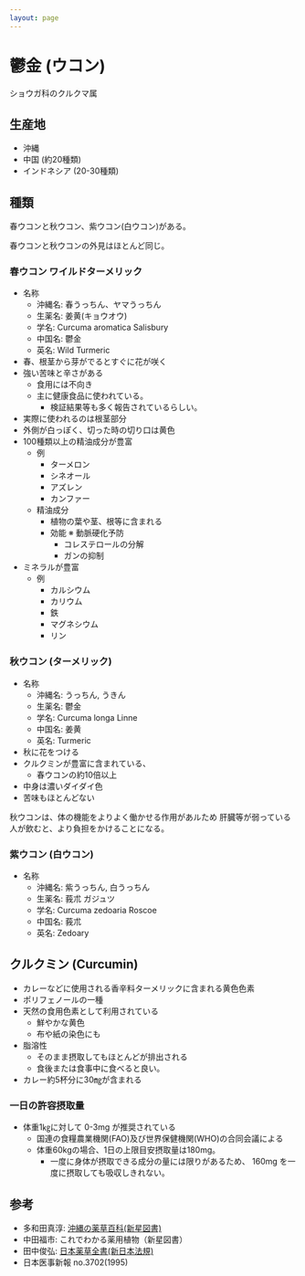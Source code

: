 ```yaml
---
layout: page
---
```


# 鬱金 (ウコン)

ショウガ科のクルクマ属

## 生産地

* 沖縄
* 中国 (約20種類)
* インドネシア (20-30種類)

## 種類

春ウコンと秋ウコン、紫ウコン(白ウコン)がある。

春ウコンと秋ウコンの外見はほとんど同じ。

### 春ウコン  ワイルドターメリック

* 名称
   * 沖縄名: 春うっちん、ヤマうっちん
   * 生薬名: 姜黄(キョウオウ)
   * 学名: Curcuma aromatica Salisbury
   * 中国名: 鬱金
   * 英名: Wild Turmeric
* 春、根茎から芽がでるとすぐに花が咲く
* 強い苦味と辛さがある
    * 食用には不向き
    * 主に健康食品に使われている。
        * 検証結果等も多く報告されているらしい。
* 実際に使われるのは根茎部分
* 外側が白っぽく、切った時の切り口は黄色
* 100種類以上の精油成分が豊富
    * 例
        * ターメロン
        * シネオール
        * アズレン
        * カンファー
    * 精油成分
        * 植物の葉や茎、根等に含まれる
        * 効能
           ※ 動脈硬化予防
           * コレステロールの分解
           * ガンの抑制
* ミネラルが豊富
    * 例
       * カルシウム
       * カリウム
       * 鉄
       * マグネシウム
       * リン

### 秋ウコン (ターメリック)

* 名称
    * 沖縄名: うっちん, うきん
    * 生薬名: 鬱金
    * 学名: Curcuma longa Linne
    * 中国名: 姜黄
    * 英名: Turmeric
* 秋に花をつける
* クルクミンが豊富に含まれている、
    * 春ウコンの約10倍以上
* 中身は濃いダイダイ色
* 苦味もほとんどない

秋ウコンは、体の機能をよりよく働かせる作用があルため
肝臓等が弱っている人が飲むと、より負担をかけることになる。

### 紫ウコン (白ウコン)

* 名称
    * 沖縄名: 紫うっちん, 白うっちん
    * 生薬名: 莪朮 ガジュツ
    * 学名: Curcuma zedoaria Roscoe
    * 中国名: 莪朮
    * 英名: Zedoary
    
## クルクミン (Curcumin)

* カレーなどに使用される香辛料ターメリックに含まれる黄色色素
* ポリフェノールの一種
* 天然の食用色素として利用されている
   * 鮮やかな黄色
   * 布や紙の染色にも
* 脂溶性
    * そのまま摂取してもほとんどが排出される
    * 食後または食事中に食べると良い。
* カレー約5杯分に30㎎が含まれる

### 一日の許容摂取量

* 体重1㎏に対して 0-3mg が推奨されている
    * 国連の食糧農業機関(FAO)及び世界保健機関(WHO)の合同会議による
    * 体重60kgの場合、1日の上限目安摂取量は180mg。
        * 一度に身体が摂取できる成分の量には限りがあるため、 160mg を一度に摂取しても吸収しきれない。

## 参考

* 多和田真淳: [沖縄の薬草百科(新星図書)](https://www.amazon.co.jp/%E6%B2%96%E7%B8%84%E3%81%AE%E8%96%AC%E8%8D%89%E7%99%BE%E7%A7%91%E2%80%95%E8%AA%B0%E3%81%AB%E3%81%A7%E3%82%82%E3%81%A7%E3%81%8D%E3%82%8B%E8%96%AC%E8%8D%89%E3%81%AE%E5%88%A9%E7%94%A8%E6%B3%95-%E3%82%84%E3%81%95%E3%81%97%E3%81%84%E7%85%8E%E3%81%98%E6%96%B9%E3%81%A8%E9%A3%B2%E3%81%BF%E6%96%B9-1985%E5%B9%B4-%E5%A4%9A%E5%92%8C%E7%94%B0-%E7%9C%9F%E6%B7%B3/dp/B000J6MHZQ/ref=as_li_ss_tl?ie=UTF8&qid=1538311953&sr=8-1&keywords=%E6%B2%96%E7%B8%84%E3%81%AE%E8%96%AC%E8%8D%89%E7%99%BE%E7%A7%91&linkCode=ll1&tag=mezurashinews-22&linkId=18f60a34cddebb1d06fa2027481a1e6a&language=ja_JP)
* 中田福市: これでわかる薬用植物（新星図書）
* 田中俊弘: [日本薬草全書(新日本法規)](https://www.amazon.co.jp/%E6%97%A5%E6%9C%AC%E8%96%AC%E8%8D%89%E5%85%A8%E6%9B%B8-%E7%94%B0%E4%B8%AD-%E4%BF%8A%E5%BC%98/dp/4788247887/ref=as_li_ss_tl?ie=UTF8&qid=1538312061&sr=8-1&keywords=%E6%97%A5%E6%9C%AC%E8%96%AC%E8%8D%89%E5%85%A8%E6%9B%B8+%E6%96%B0%E6%97%A5%E6%9C%AC%E6%B3%95%E8%A6%8F&linkCode=ll1&tag=mezurashinews-22&linkId=6c38e1e37eb5721de64b14547e5ede29&language=ja_JP)
* 日本医事新報 no.3702(1995)
